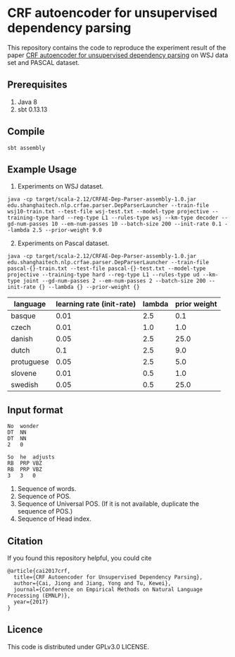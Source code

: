 # CRF autoencoder for unsupervised dependency parsing

This repository contains the code to reproduce the experiment result of the paper
[CRF autoencoder for unsupervised dependency parsing](http://sist.shanghaitech.edu.cn/faculty/tukw/emnlp17CJT.pdf) on WSJ data set and PASCAL dataset.



## Prerequisites
1. Java 8
2. sbt 0.13.13

## Compile
```
sbt assembly
```

## Example Usage
1. Experiments on WSJ dataset.
```
java -cp target/scala-2.12/CRFAE-Dep-Parser-assembly-1.0.jar edu.shanghaitech.nlp.crfae.parser.DepParserLauncher --train-file wsj10-train.txt --test-file wsj-test.txt --model-type projective --training-type hard --reg-type L1 --rules-type wsj --km-type decoder --gd-num-passes 10 --em-num-passes 10 --batch-size 200 --init-rate 0.1 --lambda 2.5 --prior-weight 9.0
```

2. Experiments on Pascal dataset.

```
java -cp target/scala-2.12/CRFAE-Dep-Parser-assembly-1.0.jar edu.shanghaitech.nlp.crfae.parser.DepParserLauncher --train-file pascal-{}-train.txt --test-file pascal-{}-test.txt --model-type projective --training-type hard --reg-type L1 --rules-type ud --km-type joint --gd-num-passes 2 --em-num-passes 2 --batch-size 200 --init-rate {} --lambda {} --prior-weight {}
```


| language | learning rate (init-rate) | lambda | prior weight|
| ------------- | ------------- | ---------- |---------- | 
| basque | 0.01 | 2.5  | 0.1 |
|  czech |  0.01 | 1.0 |  1.0 |
| danish | 0.05 | 2.5 | 25.0| 
|  dutch | 0.1 | 2.5 | 9.0 |
| protuguese | 0.05 | 2.5 | 5.0|
|  slovene | 0.01 | 0.5 | 1.0 |
|  swedish | 0.05 | 0.5 | 25.0 |

## Input format

```
No	wonder	
DT	NN	
DT	NN	
2	0	

So	he	adjusts	
RB	PRP	VBZ	
RB	PRP	VBZ	
3	3	0	
```

1. Sequence of words.
2. Sequence of POS.
3. Sequence of Universal POS. (If it is not available, duplicate the sequence of POS.)
4. Sequence of Head index.



## Citation
If you found this repository helpful, you could cite
```
@article{cai2017crf,
  title={CRF Autoencoder for Unsupervised Dependency Parsing},
  author={Cai, Jiong and Jiang, Yong and Tu, Kewei},
  journal={Conference on Empirical Methods on Natural Language Processing (EMNLP)},
  year={2017}
}
```

## Licence
This code is distributed under GPLv3.0 LICENSE.
